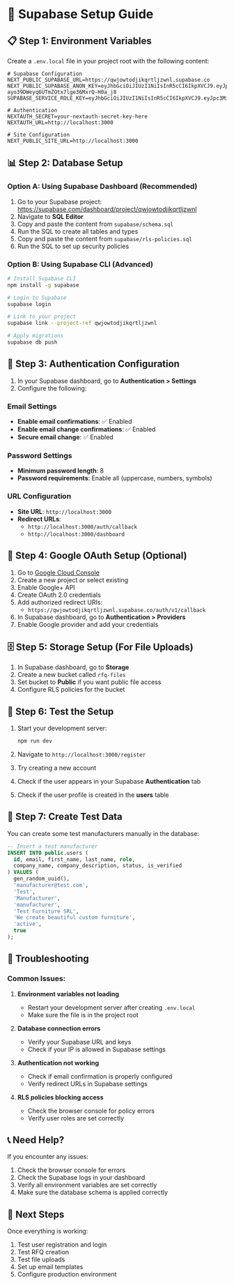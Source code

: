 # 🚀 Supabase Setup Guide

## 📋 Step 1: Environment Variables

Create a `.env.local` file in your project root with the following content:

```env
# Supabase Configuration
NEXT_PUBLIC_SUPABASE_URL=https://qwjowtodjikqrtljzwnl.supabase.co
NEXT_PUBLIC_SUPABASE_ANON_KEY=eyJhbGciOiJIUzI1NiIsInR5cCI6IkpXVCJ9.eyJpc3MiOiJzdXBhYmFzZSIsInJlZiI6InF3am93dG9kamlrcXJ0bGp6d25sIiwicm9sZSI6ImFub24iLCJpYXQiOjE3NDg1MzEwMDQsImV4cCI6MjA2NDEwNzAwNH0.qkLVppg-ayo39DWeyq6UTmZOtx7lge36MxrQ-H0a_j8
SUPABASE_SERVICE_ROLE_KEY=eyJhbGciOiJIUzI1NiIsInR5cCI6IkpXVCJ9.eyJpc3MiOiJzdXBhYmFzZSIsInJlZiI6InF3am93dG9kamlrcXJ0bGp6d25sIiwicm9sZSI6InNlcnZpY2Vfcm9sZSIsImlhdCI6MTc0ODUzMTAwNCwiZXhwIjoyMDY0MTA3MDA0fQ.PkL8IAdDIStBiISmax5mn1sBIttiaHD48ZXvFhArCUU

# Authentication
NEXTAUTH_SECRET=your-nextauth-secret-key-here
NEXTAUTH_URL=http://localhost:3000

# Site Configuration
NEXT_PUBLIC_SITE_URL=http://localhost:3000
```

## 📊 Step 2: Database Setup

### Option A: Using Supabase Dashboard (Recommended)

1. Go to your Supabase project: https://supabase.com/dashboard/project/qwjowtodjikqrtljzwnl
2. Navigate to **SQL Editor**
3. Copy and paste the content from `supabase/schema.sql`
4. Run the SQL to create all tables and types
5. Copy and paste the content from `supabase/rls-policies.sql`
6. Run the SQL to set up security policies

### Option B: Using Supabase CLI (Advanced)

```bash
# Install Supabase CLI
npm install -g supabase

# Login to Supabase
supabase login

# Link to your project
supabase link --project-ref qwjowtodjikqrtljzwnl

# Apply migrations
supabase db push
```

## 🔐 Step 3: Authentication Configuration

1. In your Supabase dashboard, go to **Authentication > Settings**
2. Configure the following:

### Email Settings

- **Enable email confirmations**: ✅ Enabled
- **Enable email change confirmations**: ✅ Enabled
- **Secure email change**: ✅ Enabled

### Password Settings

- **Minimum password length**: 8
- **Password requirements**: Enable all (uppercase, numbers, symbols)

### URL Configuration

- **Site URL**: `http://localhost:3000`
- **Redirect URLs**:
  - `http://localhost:3000/auth/callback`
  - `http://localhost:3000/dashboard`

## 🔑 Step 4: Google OAuth Setup (Optional)

1. Go to [Google Cloud Console](https://console.cloud.google.com/)
2. Create a new project or select existing
3. Enable Google+ API
4. Create OAuth 2.0 credentials
5. Add authorized redirect URIs:
   - `https://qwjowtodjikqrtljzwnl.supabase.co/auth/v1/callback`
6. In Supabase dashboard, go to **Authentication > Providers**
7. Enable Google provider and add your credentials

## 🗄️ Step 5: Storage Setup (For File Uploads)

1. In Supabase dashboard, go to **Storage**
2. Create a new bucket called `rfq-files`
3. Set bucket to **Public** if you want public file access
4. Configure RLS policies for the bucket

## 🧪 Step 6: Test the Setup

1. Start your development server:

   ```bash
   npm run dev
   ```

2. Navigate to `http://localhost:3000/register`
3. Try creating a new account
4. Check if the user appears in your Supabase **Authentication** tab
5. Check if the user profile is created in the **users** table

## 📝 Step 7: Create Test Data

You can create some test manufacturers manually in the database:

```sql
-- Insert a test manufacturer
INSERT INTO public.users (
  id, email, first_name, last_name, role,
  company_name, company_description, status, is_verified
) VALUES (
  gen_random_uuid(),
  'manufacturer@test.com',
  'Test',
  'Manufacturer',
  'manufacturer',
  'Test Furniture SRL',
  'We create beautiful custom furniture',
  'active',
  true
);
```

## 🚨 Troubleshooting

### Common Issues:

1. **Environment variables not loading**

   - Restart your development server after creating `.env.local`
   - Make sure the file is in the project root

2. **Database connection errors**

   - Verify your Supabase URL and keys
   - Check if your IP is allowed in Supabase settings

3. **Authentication not working**

   - Check if email confirmation is properly configured
   - Verify redirect URLs in Supabase settings

4. **RLS policies blocking access**
   - Check the browser console for policy errors
   - Verify user roles are set correctly

## 📞 Need Help?

If you encounter any issues:

1. Check the browser console for errors
2. Check the Supabase logs in your dashboard
3. Verify all environment variables are set correctly
4. Make sure the database schema is applied correctly

## 🎯 Next Steps

Once everything is working:

1. Test user registration and login
2. Test RFQ creation
3. Test file uploads
4. Set up email templates
5. Configure production environment

